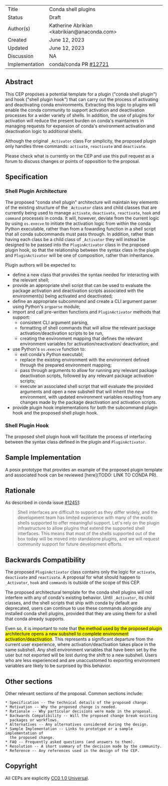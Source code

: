 <table>
<tr><td> Title </td><td> Conda shell plugins </td>
<tr><td> Status </td><td> Draft </td></tr>
<tr><td> Author(s) </td><td> Katherine Abrikian &lt;kabrikian@anaconda.com&gt;</td></tr>
<tr><td> Created </td><td> June 12, 2023</td></tr>
<tr><td> Updated </td><td> June 12, 2023</td></tr>
<tr><td> Discussion </td><td> NA </td></tr>
<tr><td> Implementation </td><td> conda/conda PR <a href="https://github.com/conda/conda/pull/12721">#12721</a> </td></tr>
</table>

## Abstract

This CEP proposes a potential template for a plugin ("conda shell plugin") and hook ("shell plugin hook") that can carry out the process of activating and deactivating conda environments. Extracting this logic to plugins will enable the conda community to support activation and deactivation processes for a wider variety of shells. In addition, the use of plugins for activation will reduce the present burden on conda's maintainers in managing requests for expansion of conda's environment activation and deactivation logic to additional shells.

Although the original `_Activator` class  For simplicity, the proposed plugin only handles three commands: `activate`, `reactivate` and `deactivate`.

Please check what is currently on the CEP and use this pull request as a forum to discuss changes or points of opposition to the proposal.

## Specification

### Shell Plugin Architecture
The proposed "conda shell plugin" architecture will maintain key elements of the existing structure of the `_Activator` class and child classes that are currently being used to manage `activate`, `deactivate`, `reactivate`, `hook` and `command` processes in conda. It will, however, deviate from the current logic by using `os.execve` to initiate the activation logic from within the conda Python executable, rather than from a fowarding function in a shell script that all conda subcommands must pass through. In addition, rather than having each class be a child class of `_Activator` they will instead be designed to be passed into the `PluginActivator` class in the proposed plugin hook, so that the relationship between the syntax class in the plugin and `PluginActivator` will be one of composition, rather than inheritance.

Plugin authors will be expected to:
- define a new class that provides the syntax needed for interacting with the relevant shell;
- provide an appropriate shell script that can be used to evaluate the package activation and deactivation scripts associated with the environment(s) being activated and deactivated;
- define an appropriate subcommand and create a CLI argument parser using Python's `argparse` module;
- import and call pre-written functions and `PluginActivator` methods that support:
  - consistent CLI argument parsing,
  - formatting of shell commands that will allow the relevant package activation/deactivation scripts to be run,
  - creating the environment mapping that defines the relevant environment variables for activation/reactivation/ deactivation; and
- use Python's `os.execve` function to:
  - exit conda's Python executabl;
  - replace the existing environment with the environment defined through the prepared environment mapping;
  - pass through arguments to allow for running any relevant package deactivation scripts, followed by any relevant package activation scripts;
  - execute an associated shell script that will evaluate the provided arguments and open a new subshell that will inherit the new environment, with updated environment variables resulting from any changes made by the package deactivation and activation scripts.
- provide plugin hook implementations for both the subcommand plugin hook and the proposed shell plugin hook.

### Shell Plugin Hook
The proposed shell plugin hook will facilitate the process of interfacing between the syntax class defined in the plugin and `PluginActivator`.

## Sample Implementation

A posix prototype that provides an example of the proposed plugin template and associated hook can be reviewed [here](TODO: LINK TO CONDA PR).

## Rationale

As described in conda issue [#12451](https://github.com/conda/conda/issues/12451):

> Shell interfaces are difficult to support as they differ widely, and the development team has limited experience with many of the exotic shells supported to offer meaningful support.
Let's rely on the plugin infrastructure to allow plugins that extend the supported shell interfaces. This means that most of the shells supported out of the box today will be moved into standalone plugins, and we will request community support for future development efforts.




## Backwards Compatibility

The proposed `PluginActivator` class contains only the logic for `activate`, `deactivate` and `reactivate`. A proposal for what should happen to `_Activator`, `hook` and `commands` is outside of the scope of this CEP.

The proposed architectural template for the conda shell plugins will not interfere with any of conda's existing behavior. Until `_Activator`, its child classes, and the shell scripts that ship with conda by default are deprecated, users can continue to use these commands alongside any installed conda shell plugins, provided that they are using them for a shell that conda already supports.

Even so, it is important to note that <mark>the method used by the proposed plugin architecture opens a new subshell to complete environment activation/deactivation</mark>. This represents a significant departure from the current user experience, where activation/deactivation takes place in the same subshell. Any shell environment variables that have been set by the user but not exported will be lost during the shift to a new subshell. Users who are less experienced and are unaccustomed to exporting environment variables are likely to be surprised by this behavior.



## Other sections

Other relevant sections of the proposal.  Common sections include:

    * Specification -- The technical details of the proposed change.
    * Motivation -- Why the proposed change is needed.
    * Rationale -- Why particular decisions were made in the proposal.
    * Backwards Compatibility -- Will the proposed change break existing
      packages or workflows.
    * Alternatives -- Any alternatives considered during the design.
    * Sample Implementation -- Links to prototype or a sample implementation of
      the proposed change.
    * FAQ -- Frequently asked questions (and answers to them).
    * Resolution -- A short summary of the decision made by the community.
    * Reference -- Any references used in the design of the CEP.

## Copyright

All CEPs are explicitly [CC0 1.0 Universal](https://creativecommons.org/publicdomain/zero/1.0/).
